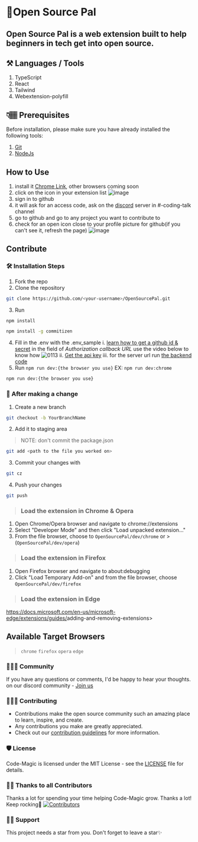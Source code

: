 # 🚀Open Source Pal
## Open Source Pal is a web extension built to help beginners in tech get into open source.

## ⚒️ Languages / Tools
1. TypeScript
2. React
3. Tailwind
4. Webextension-polyfill

## 👇🏽 Prerequisites

Before installation, please make sure you have already installed the following tools:

1. [Git](https://git-scm.com/downloads)
2. [NodeJs](https://nodejs.org/en/download/)

## How to Use
1. install it
  [Chrome Link](https://chromewebstore.google.com/detail/open-source-pal/piplcgelcmkbfjinnbgnkeebenabcjjj), other browsers coming soon
2. click on the icon in your extension list
  ![image](https://github.com/OpenSourcePal/OpenSourcePal/assets/78784850/cdea7705-e152-499c-ace4-ce4724b2f046)
3. sign in to github
4. it will ask for an access code, ask on the [discord](https://discord.gg/ufcysW9q23) server in #-coding-talk channel
5. go to github and go to any project you want to contribute to
6. check for an open icon close to your profile picture for github(if you can't see it, refresh the page)
  ![image](https://github.com/OpenSourcePal/OpenSourcePal/assets/78784850/226c8f1a-e1de-4912-b74d-94c4e5098a78)

## Contribute
### 🛠️ Installation Steps
1. Fork the repo
2. Clone the repository
  ```bash
  git clone https://github.com/<your-username>/OpenSourcePal.git
  ```
3. Run
  ```bash
  npm install
  ```
  ```bash
  npm install -g commitizen
  ```
4. Fill in the .env with the .env_sample
   i. [learn how to get a github id & secret](https://www.youtube.com/watch?v=R9lxXQcy-nM) in the field of *Authorization callback URL* use the video below to know how
      ![0113](https://github.com/OpenSourcePal/OpenSourcePal/assets/78784850/5cf0878f-b639-4173-9566-07731d42a753)
   ii. [Get the api key](https://makersuite.google.com/app/apikey)
   iii. for the server url run [the backend code](https://github.com/OpenSourcePal/OSP-backend)
5. Run `npm run dev:{the browser you use}` EX: `npm run dev:chrome`
  ```bash
  npm run dev:{the browser you use}
  ```
  
### 🥂 After making a change

1. Create a new branch

```bash
git checkout -b YourBranchName
```

2. Add it to staging area

> NOTE: don't commit the package.json

```bash
git add <path to the file you worked on>
```

3. Commit your changes with

```bash
git cz
```

4. Push your changes

```bash
git push
```

>### Load the extension in Chrome & Opera
>
  1. Open Chrome/Opera browser and navigate to chrome://extensions
  2. Select "Developer Mode" and then click "Load unpacked extension..."
  3. From the file browser, choose to `OpenSourcePal/dev/chrome`
  or > (`OpenSourcePal/dev/opera`)
>
>### Load the extension in Firefox
>
 1. Open Firefox browser and navigate to about:debugging
 2. Click "Load Temporary Add-on" and from the file browser, choose  `OpenSourcePal/dev/firefox`
>
>### Load the extension in Edge
>
 <https://docs.microsoft.com/en-us/microsoft-edge/extensions/guides/>adding-and-removing-extensions>

## Available Target Browsers

> `chrome` `firefox` `opera` `edge`

### 👨‍👩‍👦 Community

If you have any questions or comments, I'd be happy to hear your thoughts. on our discord community - [Join us](https://discord.com/invite/ufcysW9q23)

### 👩🏽‍💻 Contributing

- Contributions make the open source community such an amazing place to learn, inspire, and create.
- Any contributions you make are greatly appreciated.
- Check out our [contribution guidelines](/CONTRIBUTING.md) for more information.

### 🛡️ License

Code-Magic is licensed under the MIT License - see the [LICENSE](LICENSE) file for details.

### 💪🏽 Thanks to all Contributors
Thanks a lot for spending your time helping Code-Magic grow. Thanks a lot! Keep rocking🍻
[![Contributors](https://contrib.rocks/image?repo=OpenSourcePal/OpenSourcePal)](https://github.com/OpenSourcePal/OpenSourcePal/graphs/contributors)

### 🙏🏽 Support
This project needs a star️ from you. Don't forget to leave a star✨

